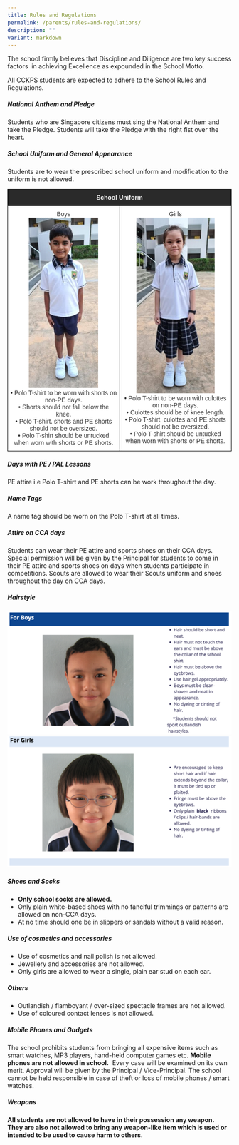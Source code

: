 ```yaml
---
title: Rules and Regulations
permalink: /parents/rules-and-regulations/
description: ""
variant: markdown
---
```

The school firmly believes that Discipline and Diligence are two key success factors&nbsp; in achieving Excellence as expounded in the School Motto.  

All CCKPS students are expected to adhere to the School Rules and Regulations.  

  

##### National Anthem and Pledge

Students who are Singapore citizens must sing the National Anthem and take the Pledge. Students will take the Pledge with the right fist over the heart.  
  
  

##### School Uniform and General Appearance

Students are to wear the prescribed school uniform and modification to the uniform is not allowed.

<style type="text/css">
.tg  {border-collapse:collapse;border-spacing:0;margin:0px auto;}
.tg td{border-color:black;border-style:solid;border-width:1px;font-family:Arial, sans-serif;font-size:14px;
  overflow:hidden;padding:10px 5px;word-break:normal;}
.tg th{border-color:black;border-style:solid;border-width:1px;font-family:Arial, sans-serif;font-size:14px;
  font-weight:normal;overflow:hidden;padding:10px 5px;word-break:normal;}
.tg .tg-tlx9{background-color:#FFF;color:#333;text-align:center;vertical-align:top}
.tg .tg-2705{background-color:#2A2A2A;color:#EEE;font-weight:bold;text-align:center;vertical-align:middle}
</style>
<table class="tg">
<tbody>
  <tr>
    <td class="tg-2705" colspan="2"><span style="color:#EEE;background-color:#2A2A2A">School Uniform</span></td>
  </tr>
  <tr>
    <td class="tg-tlx9"><span style="background-color:initial">Boys</span><br><img src="/images/Uniform/Uniboy2.jpg" style="width:65%">
<br>• Polo T-shirt to be worn with shorts on non-PE days.<br>• Shorts should not fall below the knee.<br>• Polo T-shirt, shorts and PE shorts should not be oversized.<br>• Polo T-shirt should be untucked when worn with shorts or PE shorts.</td>
<td class="tg-tlx9"><span style="background-color:initial">Girls</span><br><img src="/images/Uniform/Unigirl2.jpg" style="width:73%">
<br><span style="background-color:initial">• Polo T-shirt to be worn with culottes on non-PE days.</span><br><span style="background-color:initial">• Culottes should be of knee length.</span><br><span style="background-color:initial">• Polo T-shirt, culottes and PE shorts should not be oversized.<br>• Polo T-shirt should be untucked when worn with shorts or PE shorts.</span></td>
</tr>
</tbody>
</table>

##### Days with PE / PAL Lessons

PE attire i.e Polo T-shirt and PE shorts can be work throughout the day.

##### Name Tags

A name tag should be worn on the Polo T-shirt at all times.


##### Attire on CCA days&nbsp;&nbsp;

Students can wear their PE attire and sports shoes on their CCA days. Special permission will be given by the Principal for students to come in their PE attire and sports shoes on days when students participate in competitions. Scouts are allowed to wear their Scouts uniform and shoes throughout the day on CCA days.

 

##### Hairstyle

![](/images/boyhair.png)
![](/images/girlhair2.png)

##### Shoes and Socks

*   **Only school socks are allowed.**
*   Only plain white-based shoes with no fanciful trimmings or patterns are allowed on non-CCA days.
*   At no time should one be in slippers or sandals without a valid reason.

##### **Use of cosmetics and accessories**

*   Use of cosmetics and nail polish is not allowed.
*   Jewellery and accessories are not allowed.
*   Only girls are allowed to wear a single, plain ear stud on each ear.


##### Others

*   Outlandish / flamboyant / over-sized spectacle frames are not allowed.&nbsp;
*   Use of coloured contact lenses is not allowed.&nbsp;

  

##### Mobile Phones and Gadgets

The school prohibits students from bringing all expensive items such as smart watches, MP3 players, hand-held computer games etc.&nbsp;**Mobile phones are not allowed in school.**&nbsp; Every case will be examined on its own merit. Approval will be given by the Principal / Vice-Principal. The school cannot be held responsible in case of theft or loss of mobile phones / smart watches.  

##### Weapons

**All students are not allowed to have in their possession any weapon.&nbsp; They are also not allowed to bring any weapon-like item which is used or intended to be used to cause harm to others.**